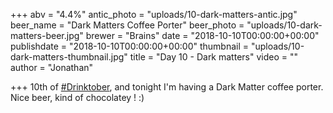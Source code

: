 +++
abv = "4.4%"
antic_photo = "uploads/10-dark-matters-antic.jpg"
beer_name = "Dark Matters Coffee Porter"
beer_photo = "uploads/10-dark-matters-beer.jpg"
brewer = "Brains"
date = "2018-10-10T00:00:00+00:00"
publishdate = "2018-10-10T00:00:00+00:00"
thumbnail = "uploads/10-dark-matters-thumbnail.jpg"
title = "Day 10 - Dark matters"
video = ""
author = "Jonathan"

+++
10th of [#Drinktober](https://www.facebook.com/hashtag/drinktober?source=feed_text&epa=HASHTAG), and tonight I'm having a Dark Matter coffee porter. Nice beer, kind of chocolatey ! :)